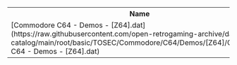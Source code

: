 <table>
<tr><th>Name</th><th>Size</th></tr>
<tr><td>
[Commodore C64 - Demos - [Z64].dat](https://raw.githubusercontent.com/open-retrogaming-archive/dat-catalog/main/root/basic/TOSEC/Commodore/C64/Demos/[Z64]/Commodore C64 - Demos - [Z64].dat)
</td><td>1263395</td></tr>
</table>
